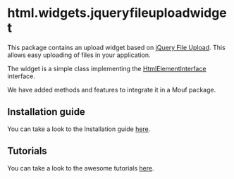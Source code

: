 html.widgets.jqueryfileuploadwidget
===================================

This package contains an upload widget based on [jQuery File Upload](http://blueimp.github.io/jQuery-File-Upload/). This allows easy uploading of files in your application.

The widget is a simple class implementing the [HtmlElementInterface](http://mouf-php.com/packages/mouf/html.htmlelement/README.md) interface.

We have added methods and features to integrate it in a Mouf package.

Installation guide
---------------------
You can take a look to the Installation guide [here](doc/install.md).

Tutorials
---------------------
You can take a look to the awesome tutorials [here](doc/tutorial.md).

